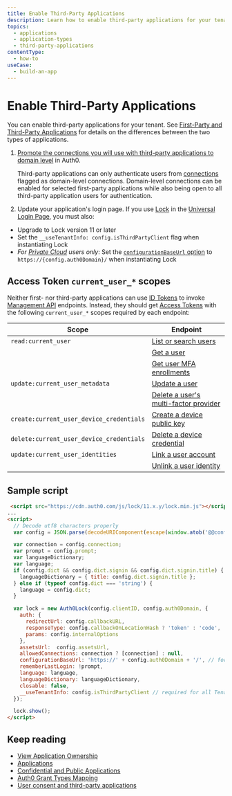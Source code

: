 ```yaml
---
title: Enable Third-Party Applications
description: Learn how to enable third-party applications for your tenant.
topics:
  - applications
  - application-types
  - third-party-applications
contentType: 
  - how-to
useCase:
  - build-an-app
---
```

# Enable Third-Party Applications
  
You can enable third-party applications for your tenant. See [First-Party and Third-Party Applications](/applications/concepts/app-types-first-third-party) for details on the differences between the two types of applications. 

1. [Promote the connections you will use with third-party applications to domain level](/api/management/guides/connections/promote-connection-domain-level) in Auth0.

    Third-party applications can only authenticate users from [connections](/connections) flagged as domain-level connections. Domain-level connections can be enabled for selected first-party applications while also being open to all third-party application users for authentication.
    
2. Update your application's login page. If you use [Lock](/libraries/lock/v11) in the [Universal Login Page](/universal-login/classic), you must also:

  - Upgrade to Lock version 11 or later
  - Set the `__useTenantInfo: config.isThirdPartyClient` flag when instantiating Lock
  - *For [Private Cloud](/private-cloud) users only*: Set the [`configurationBaseUrl` option](https://auth0.com/docs/libraries/lock/v11/configuration#configurationbaseurl-string-) to `https://{config.auth0Domain}/` when instantiating Lock

## Access Token `current_user_*` scopes 

Neither first- nor third-party applications can use [ID Tokens](/tokens/id-tokens) to invoke [Management API](/api/management/v2) endpoints. Instead, they should get [Access Tokens](/api/management/v2/tokens) with the following `current_user_*` scopes required by each endpoint:

| Scope | Endpoint |
| - | - |
| `read:current_user` | [List or search users](/api/management/v2#!/Users/get_users) |
|  | [Get a user](/api/management/v2#!/Users/get_users_by_id) |
|  | [Get user MFA enrollments](/api/management/v2#!/Users/get_enrollments) |
| `update:current_user_metadata` | [Update a user](/api/management/v2#!/Users/patch_users_by_id) |
|  | [Delete a user's multi-factor provider](/api/management/v2#!/Users/delete_multifactor_by_provider) |
| `create:current_user_device_credentials` | [Create a device public key](/api/management/v2#!/Device_Credentials/post_device_credentials) |
| `delete:current_user_device_credentials` | [Delete a device credential](/api/management/v2#!/Device_Credentials/delete_device_credentials_by_id) |
| `update:current_user_identities` | [Link a user account](/api/management/v2#!/Users/post_identities) |
|  | [Unlink a user identity](/api/management/v2#!/Users/delete_user_identity_by_user_id) |

## Sample script

```html
 <script src="https://cdn.auth0.com/js/lock/11.x.y/lock.min.js"></script>
...
<script>
  // Decode utf8 characters properly
  var config = JSON.parse(decodeURIComponent(escape(window.atob('@@config@@'))));

  var connection = config.connection;
  var prompt = config.prompt;
  var languageDictionary;
  var language;
  if (config.dict && config.dict.signin && config.dict.signin.title) {
    languageDictionary = { title: config.dict.signin.title };
  } else if (typeof config.dict === 'string') {
    language = config.dict;
  }

  var lock = new Auth0Lock(config.clientID, config.auth0Domain, {
    auth: {
      redirectUrl: config.callbackURL,
      responseType: config.callbackOnLocationHash ? 'token' : 'code',
      params: config.internalOptions
    },
    assetsUrl:  config.assetsUrl,
    allowedConnections: connection ? [connection] : null,
    configurationBaseUrl: 'https://' + config.auth0Domain + '/', // for PSaaS only
    rememberLastLogin: !prompt,
    language: language,
    languageDictionary: languageDictionary,
    closable: false,
    __useTenantInfo: config.isThirdPartyClient // required for all Tenants
  });

  lock.show();
</script>
```

## Keep reading
* [View Application Ownership](/api/management/guides/applications/view-ownership)
* [Applications](/applications)
* [Confidential and Public Applications](/applications/concepts/app-types-confidential-public)
* [Auth0 Grant Types Mapping](/applications/reference/grant-types-auth0-mapping)
* [User consent and third-party applications](/api-auth/user-consent)
